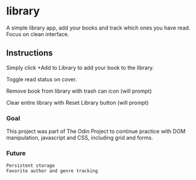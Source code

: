 # library
A simple library app, add your books and track which ones you have read.  Focus on clean interface.  

## Instructions
Simply click +Add to Library to add your book to the library.

Toggle read status on cover. 

Remove book from library with trash can icon (will prompt)

Clear entire library with Reset Library button (will prompt)


### Goal
This project was part of The Odin Project to continue practice with DOM manipulation, 
javascript and CSS, including grid and forms. 


### Future
    Persistent storage
    Favorite author and genre tracking